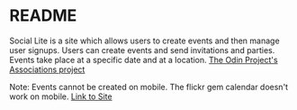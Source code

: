 # README
Social Lite is a site which allows users to create events and then manage user signups. Users can create events and send invitations and parties. Events take place at a specific date and at a location. [The Odin Project's Associations project](https://www.theodinproject.com/courses/ruby-on-rails/lessons/associations)

Note: Events cannot be created on mobile. The flickr gem calendar doesn't work on mobile.
[Link to Site](https://salty-eyrie-33971.herokuapp.com/)